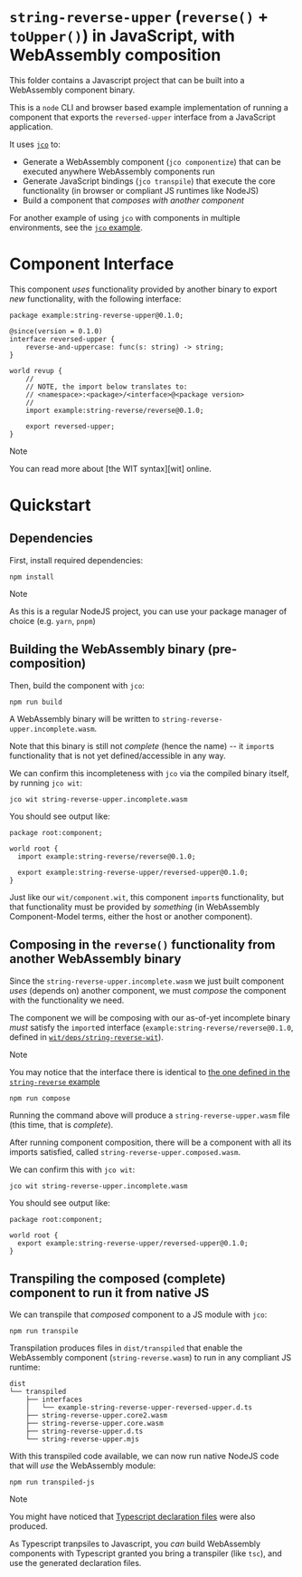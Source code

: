 # `string-reverse-upper` (`reverse()` + `toUpper()`) in JavaScript, with WebAssembly composition

This folder contains a Javascript project that can be built into a WebAssembly component binary.

This is a `node` CLI and browser based example implementation of running a component that exports the `reversed-upper` interface from a JavaScript application.

It uses [`jco`](https://bytecodealliance.github.io/jco/) to:

- Generate a WebAssembly component (`jco componentize`) that can be executed anywhere WebAssembly components run
- Generate JavaScript bindings (`jco transpile`) that execute the core functionality (in browser or compliant JS runtimes like NodeJS)
- Build a component that *composes with another component*

For another example of using `jco` with components in multiple environments, see the [`jco` example](https://github.com/bytecodealliance/jco/blob/main/docs/src/example.md).

# Component Interface

This component *uses* functionality provided by another binary to export *new* functionality, with the following interface:

```wit
package example:string-reverse-upper@0.1.0;

@since(version = 0.1.0)
interface reversed-upper {
    reverse-and-uppercase: func(s: string) -> string;
}

world revup {
    //
    // NOTE, the import below translates to:
    // <namespace>:<package>/<interface>@<package version>
    //
    import example:string-reverse/reverse@0.1.0;

    export reversed-upper;
}
```

> [!NOTE]
> You can read more about [the WIT syntax][wit] online.

# Quickstart

## Dependencies

First, install required dependencies:

```console
npm install
```

> [!NOTE]
> As this is a regular NodeJS project, you can use your package manager of choice (e.g. `yarn`, `pnpm`)

## Building the WebAssembly binary (pre-composition)

Then, build the component with `jco`:

```console
npm run build
```

A WebAssembly binary will be written to `string-reverse-upper.incomplete.wasm`.

Note that this binary is still not *complete* (hence the name) -- it `import`s functionality that is not yet defined/accessible in any way.

We can confirm this incompleteness with `jco` via the compiled binary itself, by running `jco wit`:

```console
jco wit string-reverse-upper.incomplete.wasm
```

You should see output like:

```wit
package root:component;

world root {
  import example:string-reverse/reverse@0.1.0;

  export example:string-reverse-upper/reversed-upper@0.1.0;
}

```

Just like our `wit/component.wit`, this component `import`s functionality, but that functionality must be provided by *something* (in WebAssembly Component-Model terms, either the host or another component).

## Composing in the `reverse()` functionality from another WebAssembly binary

Since the `string-reverse-upper.incomplete.wasm` we just built component *uses* (depends on) another component, we must *compose* the component with the functionality we need.

The component we will be composing with our as-of-yet incomplete binary *must* satisfy the `import`ed interface (`example:string-reverse/reverse@0.1.0`, defined in [`wit/deps/string-reverse-wit`](./wit/deps/string-reverse.wit)).

> [!NOTE]
> You may notice that the interface there is identical to [the one defined in the `string-reverse` example](../string-reverse/wit/component.wit)

```console
npm run compose
```

Running the command above will produce a `string-reverse-upper.wasm` file (this time, that is *complete*).

After running component composition, there will be a component with all its imports satisfied, called `string-reverse-upper.composed.wasm`.

We can confirm this with `jco wit`:

```console
jco wit string-reverse-upper.incomplete.wasm
```

You should see output like:

```
package root:component;

world root {
  export example:string-reverse-upper/reversed-upper@0.1.0;
}
```

## Transpiling the composed (complete) component to run it from native JS

We can transpile that *composed* component to a JS module with `jco`:

```console
npm run transpile
```

Transpilation produces files in `dist/transpiled` that enable the WebAssembly component (`string-reverse.wasm`) to run in any compliant JS runtime:

```
dist
└── transpiled
    ├── interfaces
    │   └── example-string-reverse-upper-reversed-upper.d.ts
    ├── string-reverse-upper.core2.wasm
    ├── string-reverse-upper.core.wasm
    ├── string-reverse-upper.d.ts
    └── string-reverse-upper.mjs
```

With this transpiled code available, we can now run native NodeJS code that will *use* the WebAssembly module:

```
npm run transpiled-js
```

> [!NOTE]
> You might have noticed that [Typescript declaration files][ts-decl-files] were also produced.
>
> As Typescript tranpsiles to Javascript, you *can* build WebAssembly components with Typescript
> granted you bring a transpiler (like `tsc`), and use the generated declaration files.
>

[ts-decl-files]: https://www.typescriptlang.org/docs/handbook/2/type-declarations.html
